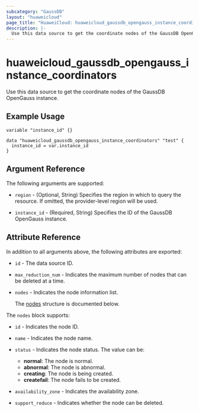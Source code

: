 ```yaml
---
subcategory: "GaussDB"
layout: "huaweicloud"
page_title: "HuaweiCloud: huaweicloud_gaussdb_opengauss_instance_coordinators"
description: |-
  Use this data source to get the coordinate nodes of the GaussDB OpenGauss instance.
---
```


# huaweicloud_gaussdb_opengauss_instance_coordinators

Use this data source to get the coordinate nodes of the GaussDB OpenGauss instance.

## Example Usage

```hcl
variable "instance_id" {}

data "huaweicloud_gaussdb_opengauss_instance_coordinators" "test" {
  instance_id = var.instance_id
}
```

## Argument Reference

The following arguments are supported:

* `region` - (Optional, String) Specifies the region in which to query the resource.
  If omitted, the provider-level region will be used.

* `instance_id` - (Required, String) Specifies the ID of the GaussDB OpenGauss instance.

## Attribute Reference

In addition to all arguments above, the following attributes are exported:

* `id` - The data source ID.

* `max_reduction_num` - Indicates the maximum number of nodes that can be deleted at a time.

* `nodes` - Indicates the node information list.

  The [nodes](#nodes_struct) structure is documented below.

<a name="nodes_struct"></a>
The `nodes` block supports:

* `id` - Indicates the node ID.

* `name` - Indicates the node name.

* `status` - Indicates the node status.
  The value can be:
  + **normal**: The node is normal.
  + **abnormal**: The node is abnormal.
  + **creating**: The node is being created.
  + **createfail**: The node fails to be created.

* `availability_zone` - Indicates the availability zone.

* `support_reduce` - Indicates whether the node can be deleted.
